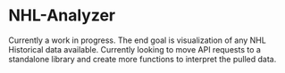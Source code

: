 # NHL-Analyzer
Currently a work in progress. The end goal is visualization of any NHL Historical data available. Currently looking to move API requests to a standalone library and create more functions to interpret the pulled data.
